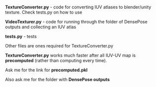 **TextureConverter.py** - code for converting IUV atlases to blender/unity texture. Check tests.py on how to use


**VideoTexturer.py** - code for running through the folder of DensePose outputs and collecting an IUV atlas


**tests.py** - tests 


Other files are ones required for TextureConverter.py


**TextureConverter.py** works much faster after all IUV-UV map is **precomputed** (rather than computing every time). 


Ask me for the link for **precomputed.pkl**


Also ask me for the folder with **DensePose outputs**
